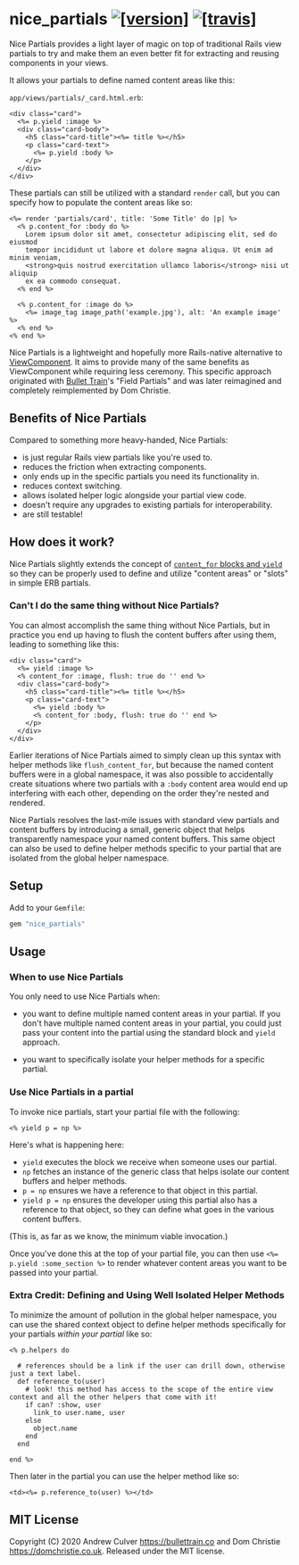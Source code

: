 # nice_partials [![[version]](https://badge.fury.io/rb/nice_partials.svg)](https://badge.fury.io/rb/nice_partials)  [![[travis]](https://travis-ci.org/andrewculver/nice_partials.svg)](https://travis-ci.org/andrewculver/nice_partials)

Nice Partials provides a light layer of magic on top of traditional Rails view partials to try and make them an even better fit for extracting and reusing components in your views. 

It allows your partials to define named content areas like this:

`app/views/partials/_card.html.erb`:
```html+erb
<div class="card">
  <%= p.yield :image %>
  <div class="card-body">
    <h5 class="card-title"><%= title %></h5>
    <p class="card-text">
      <%= p.yield :body %>
    </p>
  </div>
</div>
```

These partials can still be utilized with a standard `render` call, but you can specify how to populate the content areas like so:

```html+erb
<%= render 'partials/card', title: 'Some Title' do |p| %>
  <% p.content_for :body do %>
    Lorem ipsum dolor sit amet, consectetur adipiscing elit, sed do eiusmod
    tempor incididunt ut labore et dolore magna aliqua. Ut enim ad minim veniam,
    <strong>quis nostrud exercitation ullamco laboris</strong> nisi ut aliquip
    ex ea commodo consequat.
  <% end %>

  <% p.content_for :image do %>
    <%= image_tag image_path('example.jpg'), alt: 'An example image' %>
  <% end %>
<% end %>
```

Nice Partials is a lightweight and hopefully more Rails-native alternative to [ViewComponent](http://viewcomponent.org). It aims to provide many of the same benefits as ViewComponent while requiring less ceremony. This specific approach originated with [Bullet Train](https://bullettrain.co)'s "Field Partials" and was later reimagined and completely reimplemented by Dom Christie.


## Benefits of Nice Partials

Compared to something more heavy-handed, Nice Partials:

 - is just regular Rails view partials like you're used to.
 - reduces the friction when extracting components.
 - only ends up in the specific partials you need its functionality in.
 - reduces context switching.
 - allows isolated helper logic alongside your partial view code.
 - doesn't require any upgrades to existing partials for interoperability.
 - are still testable!


## How does it work?

Nice Partials slightly extends the concept of [`content_for` blocks and `yield`](https://guides.rubyonrails.org/layouts_and_rendering.html#using-the-content-for-method) so they can be properly used to define and utilize "content areas" or "slots" in simple ERB partials.

### Can't I do the same thing without Nice Partials?

You can almost accomplish the same thing without Nice Partials, but in practice you end up having to flush the content buffers after using them, leading to something like this:

```html+erb
<div class="card">
  <%= yield :image %>
  <% content_for :image, flush: true do '' end %>
  <div class="card-body">
    <h5 class="card-title"><%= title %></h5>
    <p class="card-text">
      <%= yield :body %>
      <% content_for :body, flush: true do '' end %>
    </p>
  </div>
</div>
```

Earlier iterations of Nice Partials aimed to simply clean up this syntax with helper methods like `flush_content_for`, but because the named content buffers were in a global namespace, it was also possible to accidentally create situations where two partials with a `:body` content area would end up interfering with each other, depending on the order they're nested and rendered.

Nice Partials resolves the last-mile issues with standard view partials and content buffers by introducing a small, generic object that helps transparently namespace your named content buffers. This same object can also be used to define helper methods specific to your partial that are isolated from the global helper namespace.


## Setup

Add to your `Gemfile`:

```ruby
gem "nice_partials"
```

## Usage

### When to use Nice Partials

You only need to use Nice Partials when:

 - you want to define multiple named content areas in your partial. If you don't have multiple named content areas in your partial, you could just pass your content into the partial using the standard block and `yield` approach.

 - you want to specifically isolate your helper methods for a specific partial.

### Use Nice Partials in a partial

To invoke nice partials, start your partial file with the following:

```html+erb
<% yield p = np %>
```

Here's what is happening here:

  - `yield` executes the block we receive when someone uses our partial.
  - `np` fetches an instance of the generic class that helps isolate our content buffers and helper methods.
  - `p = np` ensures we have a reference to that object in this partial.
  - `yield p = np` ensures the developer using this partial also has a reference to that object, so they can define what goes in the various content buffers.

(This is, as far as we know, the minimum viable invocation.)

Once you've done this at the top of your partial file, you can then use `<%= p.yield :some_section %>` to render whatever content areas you want to be passed into your partial.


### Extra Credit: Defining and Using Well Isolated Helper Methods

To minimize the amount of pollution in the global helper namespace, you can use the shared context object to define helper methods specifically for your partials _within your partial_ like so:

```html+erb
<% p.helpers do

  # references should be a link if the user can drill down, otherwise just a text label.
  def reference_to(user)
    # look! this method has access to the scope of the entire view context and all the other helpers that come with it!
    if can? :show, user
      link_to user.name, user
    else
      object.name
    end
  end

end %>
```

Then later in the partial you can use the helper method like so:

```html+erb
<td><%= p.reference_to(user) %></td>
```

## MIT License

Copyright (C) 2020 Andrew Culver <https://bullettrain.co> and Dom Christie <https://domchristie.co.uk>. Released under the MIT license.
